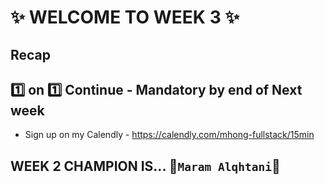 # :sparkles: WELCOME TO WEEK 3 :sparkles:

## Recap

## :one: on :one: Continue - Mandatory by end of Next week

- Sign up on my Calendly - https://calendly.com/mhong-fullstack/15min

## WEEK 2 CHAMPION IS... :star2:`Maram Alqhtani`:star2:
